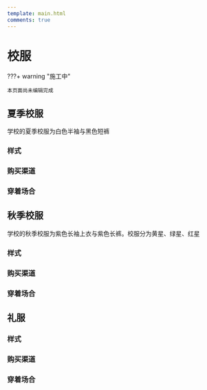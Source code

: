 ```yaml
---
template: main.html
comments: true
---
```


# 校服

???+ warning "施工中"

    本页面尚未编辑完成

## 夏季校服

学校的夏季校服为白色半袖与黑色短裤

### 样式

### 购买渠道

### 穿着场合

## 秋季校服

学校的秋季校服为紫色长袖上衣与紫色长裤。校服分为黄星、绿星、红星

### 样式

### 购买渠道

### 穿着场合

## 礼服

### 样式

### 购买渠道

### 穿着场合
